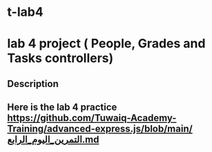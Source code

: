 # t-lab4

# lab 4 project ( People, Grades and Tasks controllers)

## Description

Here is the lab 4 practice https://github.com/Tuwaiq-Academy-Training/advanced-express.js/blob/main/التمرين_اليوم_الرابع.md
---

